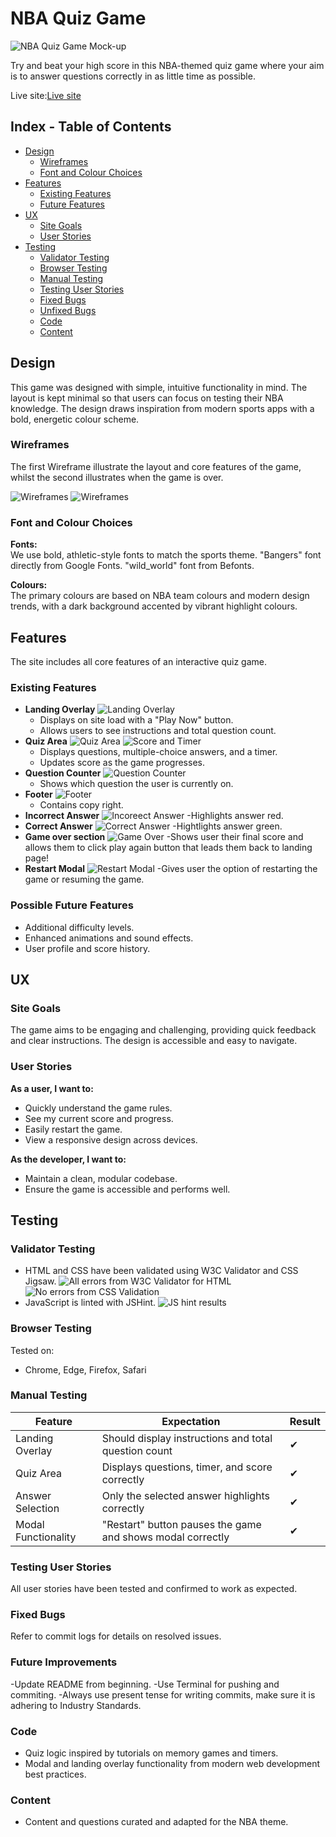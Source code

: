 # NBA Quiz Game

![NBA Quiz Game Mock-up](assets/imgs/Readme-imgs/MOCKUP.png)

Try and beat your high score in this NBA-themed quiz game where your aim is to answer questions correctly in as little time as possible.

Live site:[Live site](https://ahmedadam1998.github.io/Milestone-Project-2/)

## Index - Table of Contents

- [Design](#design)
    - [Wireframes](#wireframes)
    - [Font and Colour Choices](#font-and-colour-choices)
- [Features](#features)
    - [Existing Features](#existing-features)
    - [Future Features](#possible-future-features)
- [UX](#ux)
    - [Site Goals](#site-goals)
    - [User Stories](#user-stories)
- [Testing](#testing)
    - [Validator Testing](#validator-testing)
    - [Browser Testing](#browser-testing)
    - [Manual Testing](#manual-testing)
    - [Testing User Stories](#testing-user-stories)
    - [Fixed Bugs](#fixed-bugs)
    - [Unfixed Bugs](#unfixed-bugs)
    - [Code](#code)
    - [Content](#content)

## Design

This game was designed with simple, intuitive functionality in mind. The layout is kept minimal so that users can focus on testing their NBA knowledge. The design draws inspiration from modern sports apps with a bold, energetic colour scheme.

### Wireframes

The first Wireframe illustrate the layout and core features of the game, whilst the second illustrates when the game is over.

![Wireframes](assets/imgs/Readme-imgs/WIREFRAME-1.png)
![Wireframes](assets/imgs/Readme-imgs/WIREFRAME-2.png)


### Font and Colour Choices

**Fonts:**  
We use bold, athletic-style fonts to match the sports theme. 
"Bangers" font directly from Google Fonts. "wild_world" font from Befonts.

**Colours:**  
The primary colours are based on NBA team colours and modern design trends, with a dark background accented by vibrant highlight colours.

## Features

The site includes all core features of an interactive quiz game.

### Existing Features

- **Landing Overlay**
![Landing Overlay](assets/imgs/Readme-imgs/LANDING%20PAGE.png)
  - Displays on site load with a "Play Now" button.
  - Allows users to see instructions and total question count.
- **Quiz Area**
![Quiz Area](assets/imgs/Readme-imgs/GAME%20QUESTIONS.png)
![Score and Timer](assets/imgs/Readme-imgs/SCORE%20AND%20TIMER.png)
  - Displays questions, multiple-choice answers, and a timer.
  - Updates score as the game progresses.
- **Question Counter**
![Question Counter](assets/imgs/Readme-imgs/QUESTION%20COUNTER.png)
  - Shows which question the user is currently on.
- **Footer**
![Footer](assets/imgs/Readme-imgs/FOOTER.png)
  - Contains copy right.
- **Incorrect Answer**
![Incoreect Answer](assets/imgs/Readme-imgs/INCORRECT.png)
  -Highlights answer red.
- **Correct Answer**
![Correct Answer](assets/imgs/Readme-imgs/CORRECT.png)
  -Hightlights answer green.
- **Game over section**
 ![Game Over](assets/imgs/Readme-imgs/GAME%20OVER%20PLAY%20AGAIN.png) 
  -Shows user their final score and allows them to click play again button that leads them back to landing page!
 - **Restart Modal**
 ![Restart Modal](assets/imgs/Readme-imgs/MODAL.png)
  -Gives user the option of restarting the game or resuming the game. 
### Possible Future Features

- Additional difficulty levels.
- Enhanced animations and sound effects.
- User profile and score history.

## UX

### Site Goals

The game aims to be engaging and challenging, providing quick feedback and clear instructions. The design is accessible and easy to navigate.

### User Stories

**As a user, I want to:**
- Quickly understand the game rules.
- See my current score and progress.
- Easily restart the game.
- View a responsive design across devices.

**As the developer, I want to:**
- Maintain a clean, modular codebase.
- Ensure the game is accessible and performs well.

## Testing

### Validator Testing

- HTML and CSS have been validated using W3C Validator and CSS Jigsaw.
![All errors from W3C Validator for HTML](assets/imgs/Readme-imgs/Errors%20w3c.png)
![No errors from CSS Validation](assets/imgs/Readme-imgs/CSS%20Error.png)
- JavaScript is linted with JSHint.
![JS hint results](assets/imgs/Readme-imgs/JS%20Hint%20results.png)

### Browser Testing

Tested on:
- Chrome, Edge, Firefox, Safari

### Manual Testing

| Feature              | Expectation                                                  | Result  |
|----------------------|--------------------------------------------------------------|---------|
| Landing Overlay      | Should display instructions and total question count         | ✔       |
| Quiz Area            | Displays questions, timer, and score correctly               | ✔       |
| Answer Selection     | Only the selected answer highlights correctly                | ✔       |
| Modal Functionality  | "Restart" button pauses the game and shows modal correctly     | ✔       |

### Testing User Stories

All user stories have been tested and confirmed to work as expected.

### Fixed Bugs

Refer to commit logs for details on resolved issues.

### Future Improvements

-Update README from beginning.
-Use Terminal for pushing and commiting.
-Always use present tense for writing commits, make sure it is adhering to Industry Standards.


### Code

- Quiz logic inspired by tutorials on memory games and timers.
- Modal and landing overlay functionality from modern web development best practices.

### Content

- Content and questions curated and adapted for the NBA theme.